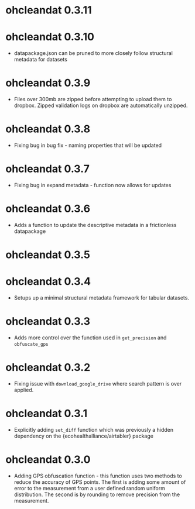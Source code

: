 # ohcleandat 0.3.11

# ohcleandat 0.3.10

* datapackage.json can be pruned to more closely follow structural metadata for
datasets

# ohcleandat 0.3.9

* Files over 300mb are zipped before attempting to upload them to dropbox. Zipped validation logs on dropbox are automatically unzipped. 

# ohcleandat 0.3.8

* Fixing bug in bug fix - naming properties that will be updated

# ohcleandat 0.3.7

* Fixing bug in expand metadata - function now allows for updates

# ohcleandat 0.3.6

* Adds a function to update the descriptive metadata in a frictionless datapackage

# ohcleandat 0.3.5

# ohcleandat 0.3.4

* Setups up a minimal structural metadata framework for tabular datasets. 

# ohcleandat 0.3.3

* Adds more control over the function used in `get_precision` and `obfuscate_gps`

# ohcleandat 0.3.2

* Fixing issue with `download_google_drive` where search pattern is over applied.

# ohcleandat 0.3.1

* Explicitly adding `set_diff` function which was previously a hidden dependency on the {ecohealthalliance/airtabler} package

# ohcleandat 0.3.0

* Adding GPS obfuscation function - this function uses two methods to reduce the
accuracy of GPS points. The first is adding some amount of error to the measurement
from a user defined random uniform distribution. The second is by rounding to
remove precision from the measurement. 
